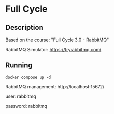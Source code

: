 # Full Cycle

## Description

Based on the course: "Full Cycle 3.0 - RabbitMQ"

RabbitMQ Simulator: https://tryrabbitmq.com/

## Running

```
docker compose up -d
```

RabbitMQ management: http://localhost:15672/

user: rabbitmq

password: rabbitmq